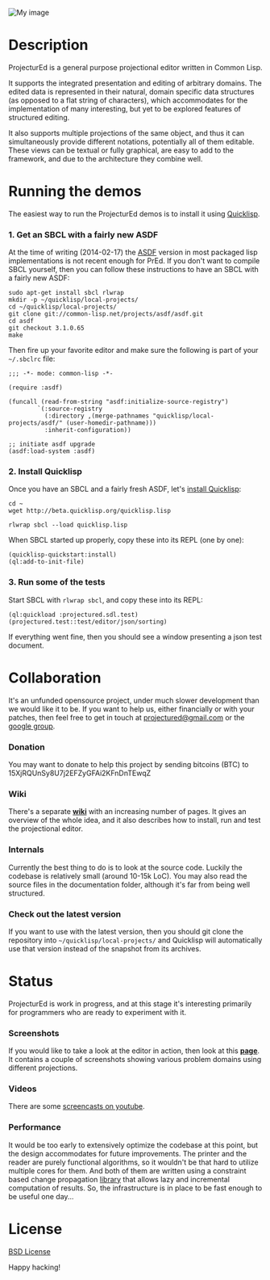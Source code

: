 ![My image](http://s9.postimage.org/mxnmsv4en/projectured.png)

# Description #

ProjecturEd is a general purpose projectional editor written in Common Lisp.

It supports the integrated presentation and editing of arbitrary domains. The edited data is represented in their natural, domain specific data structures (as opposed to a flat string of characters), which accommodates for the implementation of many interesting, but yet to be explored features of structured editing.

It also supports multiple projections of the same object, and thus it can simultaneously provide different notations, potentially all of them editable. These views can be textual or fully graphical, are easy to add to the framework, and due to the architecture they combine well.

# Running the demos #

The easiest way to run the ProjecturEd demos is to install it using [Quicklisp](http://quicklisp.org).

### 1. Get an SBCL with a fairly new ASDF ###

At the time of writing (2014-02-17) the [ASDF](http://common-lisp.net/project/asdf/) version in most packaged lisp implementations is not recent enough for PrEd. If you don't want to compile SBCL yourself, then you can follow these instructions to have an SBCL with a fairly new ASDF:

```
sudo apt-get install sbcl rlwrap
mkdir -p ~/quicklisp/local-projects/
cd ~/quicklisp/local-projects/
git clone git://common-lisp.net/projects/asdf/asdf.git
cd asdf
git checkout 3.1.0.65
make
```

Then fire up your favorite editor and make sure the following is part of your ```~/.sbclrc``` file:

```
;;; -*- mode: common-lisp -*-

(require :asdf)

(funcall (read-from-string "asdf:initialize-source-registry")
        `(:source-registry
          (:directory ,(merge-pathnames "quicklisp/local-projects/asdf/" (user-homedir-pathname)))
          :inherit-configuration))

;; initiate asdf upgrade
(asdf:load-system :asdf)
```

### 2. Install Quicklisp ###

Once you have an SBCL and a fairly fresh ASDF, let's [install Quicklisp](http://www.quicklisp.org/beta/#installation):

```
cd ~
wget http://beta.quicklisp.org/quicklisp.lisp

rlwrap sbcl --load quicklisp.lisp
```

When SBCL started up properly, copy these into its REPL (one by one):

```
(quicklisp-quickstart:install)
(ql:add-to-init-file)
```

### 3. Run some of the tests ###

Start SBCL with ```rlwrap sbcl```, and copy these into its REPL:

```
(ql:quickload :projectured.sdl.test)
(projectured.test::test/editor/json/sorting)
```

If everything went fine, then you should see a window presenting a json test document.

# Collaboration #

It's an unfunded opensource project, under much slower development than we would like it to be. If you want to help us, either financially or with your patches, then feel free to get in touch at [projectured@gmail.com](mailto:projectured@gmail.com) or the [google group](http://groups.google.com/d/forum/projectured).

### Donation ###

You may want to donate to help this project by sending bitcoins (BTC) to 15XjRQUnSy8U7j2EFZyGFAi2KFnDnTEwqZ

### Wiki ###

There's a separate [**wiki**](https://github.com/projectured/projectured/wiki) with an increasing number of pages. It gives an overview of the whole idea, and it also describes how to install, run and test the projectional editor.

### Internals ###

Currently the best thing to do is to look at the source code. Luckily the codebase is relatively small (around 10-15k LoC). You may also read the source files in the documentation folder, although it's far from being well structured.

### Check out the latest version ###

If you want to use with the latest version, then you should git clone the repository into ```~/quicklisp/local-projects/``` and Quicklisp will automatically use that version instead of the snapshot from its archives.

# Status #

ProjecturEd is work in progress, and at this stage it's interesting primarily for programmers who are ready to experiment with it.

### Screenshots ###

If you would like to take a look at the editor in action, then look at this [**page**](https://github.com/projectured/projectured/wiki/Screenshots). It contains a couple of screenshots showing various problem domains using different projections.

### Videos ###

There are some [screencasts on youtube](http://www.youtube.com/user/projectured).

### Performance ###

It would be too early to extensively optimize the codebase at this point, but the design accommodates for future improvements. The printer and the reader are purely functional algorithms, so it wouldn't be that hard to utilize multiple cores for them. And both of them are written using a constraint based change propagation [library](http://dwim.hu/darcsweb/darcsweb.cgi?r=HEAD%20hu.dwim.computed-class;a=summary) that allows lazy and incremental computation of results. So, the infrastructure is in place to be fast enough to be useful one day...

# License #

[BSD License](https://github.com/projectured/projectured/wiki/License)

Happy hacking!
